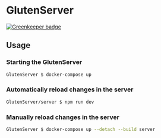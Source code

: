 # GlutenServer

[![Greenkeeper badge](https://badges.greenkeeper.io/DESQOL/GlutenServer.svg)](https://greenkeeper.io/)

## Usage
### Starting the GlutenServer
```sh
GlutenServer $ docker-compose up
```

### Automatically reload changes in the server
```sh
GlutenServer/server $ npm run dev
```

### Manually reload changes in the server
```sh
GlutenServer $ docker-compose up --detach --build server
```

